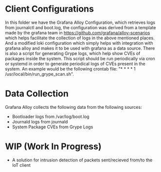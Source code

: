 # Client Configurations
In this folder we have the Grafana Alloy Configuration, which retrieves logs from journalctl and boot.log, the configuration was derived from a template made by the grafana team in https://github.com/grafana/alloy-scenarios which helps facilitate the collection of logs in the above mentioned places.
And a modified loki configuration which simply helps with integration with grafana alloy and makes it to be used with grafana as a data source.
There is also a script for generating Grype logs, which help show CVEs of packages inside the system. This script should be run periodically via cron or systemd in order to generate periodical logs of CVEs present in the system. An example would be the following crontab file: "* * * * 1 /usr/local/bin/run_grype_scan.sh".

# Data Collection
Grafana Alloy collects the following data from the following sources:
- Bootloader logs from /var/log/boot.log
- Journald logs from journald
- System Package CVEs from Grype Logs

# WIP (Work In Progress)
- A solution for intrusion detection of packets sent/recieved from/to the IoT client
